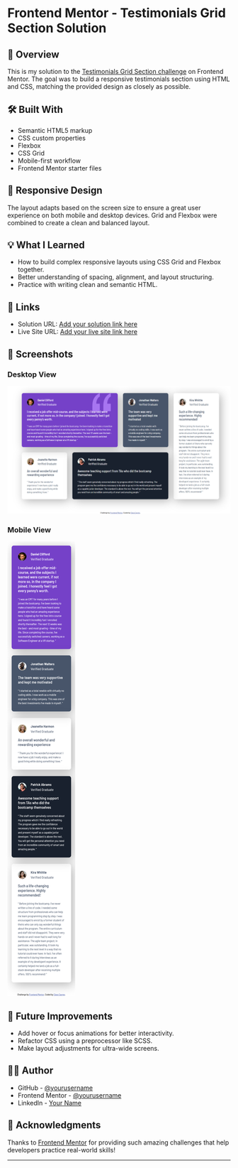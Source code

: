 # Frontend Mentor - Testimonials Grid Section Solution
## 🚀 Overview

This is my solution to the [Testimonials Grid Section challenge](https://www.frontendmentor.io/challenges/testimonials-grid-section-Nnw6J7Un7) on Frontend Mentor. The goal was to build a responsive testimonials section using HTML and CSS, matching the provided design as closely as possible.

## 🛠️ Built With

- Semantic HTML5 markup  
- CSS custom properties  
- Flexbox  
- CSS Grid  
- Mobile-first workflow  
- Frontend Mentor starter files  

## 📱 Responsive Design

The layout adapts based on the screen size to ensure a great user experience on both mobile and desktop devices. Grid and Flexbox were combined to create a clean and balanced layout.

## 💡 What I Learned

- How to build complex responsive layouts using CSS Grid and Flexbox together.
- Better understanding of spacing, alignment, and layout structuring.
- Practice with writing clean and semantic HTML.

## 🔗 Links

- Solution URL: [Add your solution link here]()
- Live Site URL: [Add your live site link here](#)

## 📸 Screenshots

### Desktop View
![Desktop screenshot](images/desktop.png)

### Mobile View
![Mobile screenshot]( images/mobile.png)

## 🚧 Future Improvements

- Add hover or focus animations for better interactivity.
- Refactor CSS using a preprocessor like SCSS.
- Make layout adjustments for ultra-wide screens.

## 🙋‍♀️ Author

- GitHub - [@yourusername](https://github.com/yourusername)
- Frontend Mentor - [@yourusername](https://www.frontendmentor.io/profile/yourusername)
- LinkedIn - [Your Name](https://www.linkedin.com/in/yourlinkedin)

## 🎯 Acknowledgments

Thanks to [Frontend Mentor](https://www.frontendmentor.io) for providing such amazing challenges that help developers practice real-world skills!

---
